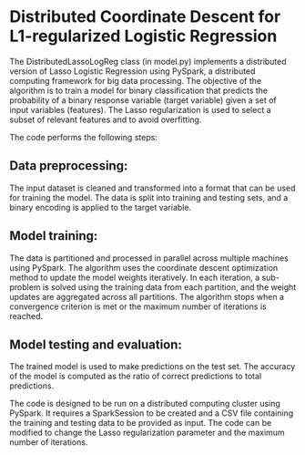 # Distributed Coordinate Descent for L1-regularized Logistic Regression

The DistributedLassoLogReg class (in model.py) implements a distributed version of Lasso Logistic Regression using PySpark, a distributed computing framework for big data processing. The objective of the algorithm is to train a model for binary classification that predicts the probability of a binary response variable (target variable) given a set of input variables (features). The Lasso regularization is used to select a subset of relevant features and to avoid overfitting.

The code performs the following steps:

## Data preprocessing: 
The input dataset is cleaned and transformed into a format that can be used for training the model. The data is split into training and testing sets, and a binary encoding is applied to the target variable.

## Model training: 
The data is partitioned and processed in parallel across multiple machines using PySpark. The algorithm uses the coordinate descent optimization method to update the model weights iteratively. In each iteration, a sub-problem is solved using the training data from each partition, and the weight updates are aggregated across all partitions. The algorithm stops when a convergence criterion is met or the maximum number of iterations is reached.

## Model testing and evaluation: 
The trained model is used to make predictions on the test set. The accuracy of the model is computed as the ratio of correct predictions to total predictions.

The code is designed to be run on a distributed computing cluster using PySpark. It requires a SparkSession to be created and a CSV file containing the training and testing data to be provided as input. The code can be modified to change the Lasso regularization parameter and the maximum number of iterations.

